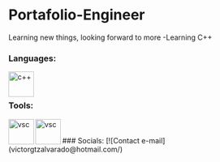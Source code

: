 # **Portafolio-Engineer**
Learning new things, looking forward to more
 -Learning C++


### **Languages:**
<img align="left" alt="c++" width="50px" src="https://upload.wikimedia.org/wikipedia/commons/thumb/1/18/ISO_C%2B%2B_Logo.svg/1822px-ISO_C%2B%2B_Logo.svg.png" />  

  
<br> 
<br>
 

### **Tools:**  

<img align="left" alt="vsc" width="50px" src="https://upload.wikimedia.org/wikipedia/commons/thumb/9/9a/Visual_Studio_Code_1.35_icon.svg/2048px-Visual_Studio_Code_1.35_icon.svg.png" /> 
<img align="left" alt="vsc" width="50px" src="https://dl.flathub.org/repo/appstream/x86_64/icons/128x128/org.codeblocks.codeblocks.png"  />

<br>
<br>
### Socials:
[![Contact e-mail](victorgtzalvarado@hotmail.com/)

<br>
